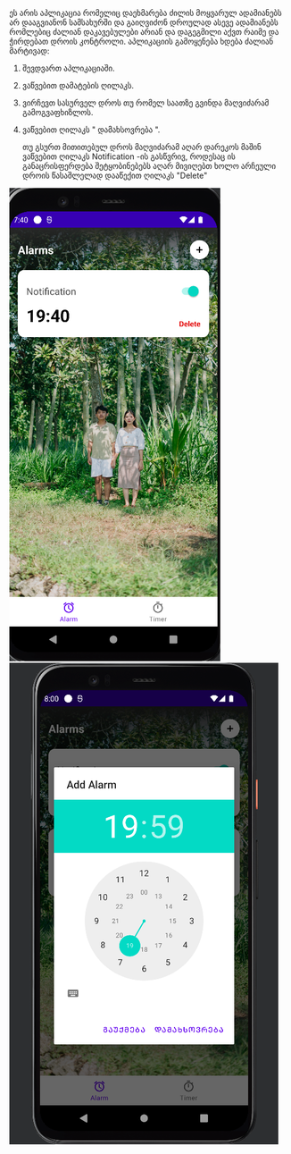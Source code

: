 ეს არის აპლიკაცია რომელიც დაეხმარება ძილის მოყვარულ ადამიანებს არ დააგვიანონ სამსახურში და გაიღვიძონ დროულად ასევე ადამიანებს რომლებიც ძალიან დაკავებულები არიან და დაგეგმილი აქვთ რაიმე და ჭირდებათ დროის კონტროლი.
აპლიკაციის გამოყენება ხდება ძალიან მარტივად:
1) შევდვართ აპლიკაციაში.
2) ვაწვებით დამატების ღილაკს.
3) ვირჩევთ სასურველ დროს თუ რომელ საათზე გვინდა მაღვიძარამ გამოგვაფხიზლოს.
4) ვაწვებით ღილაკს " დამახსოვრება ".

    თუ გსურთ მითითებულ დროს მაღვიძარამ აღარ დარეკოს მაშინ ვაწვებით ღილაკს Notification -ის გასწვრივ, როდესაც ის განაცრისფერდება შეტყობინებებს აღარ მივიღებთ
    ხოლო არჩეული დროის წასაშლელად დააწექით ღილაკს "Delete"


![img.png](img.png) 
![img_1.png](img_1.png)